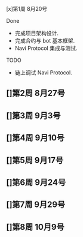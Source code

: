 [x]第1周 8月20号

Done
- 完成项目架构设计.
- 完成合约与 bot 基本框架.
- Navi Protocol 集成与测试.

TODO
- 链上调试 Navi Protocol.

[]第2周 8月27号
- 

[]第3周 9月3号
- 

[]第4周 9月10号
- 

[]第5周 9月17号
- 

[]第6周 9月24号
- 

[]第7周 9月29号
- 

[]第8周 10月9号
- 
